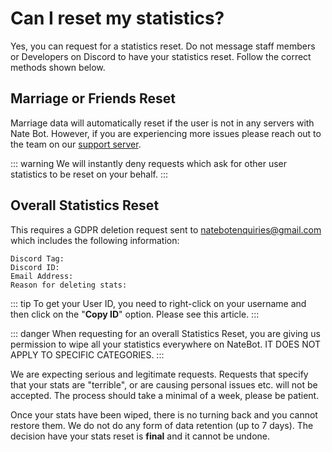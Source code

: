# Can I reset my statistics?

Yes, you can request for a statistics reset. Do not message staff members or Developers on Discord to have your statistics reset. Follow the correct methods shown below.

## Marriage or Friends Reset 

Marriage data will automatically reset if the user is not in any servers with Nate Bot. However, if you are experiencing more issues please reach out to the team on our [support server](https://discord.gg/cmUFubKUtu).

::: warning
We will instantly deny requests which ask for other user statistics to be reset on your behalf.
:::

## Overall Statistics Reset

This requires a GDPR deletion request sent to [natebotenquiries@gmail.com](mailto:natebotenquiries@gmail.com) which includes the following information:

```:no-line-numbers
Discord Tag:
Discord ID:
Email Address:
Reason for deleting stats:
```

::: tip
To get your User ID, you need to right-click on your username and then click on the "**Copy ID**" option. Please see this article.
:::

::: danger
When requesting for an overall Statistics Reset, you are giving us permission to wipe all your statistics everywhere on NateBot. IT DOES NOT APPLY TO SPECIFIC CATEGORIES.
:::

We are expecting serious and legitimate requests. Requests that specify that your stats are "terrible", or are causing personal issues etc. will not be accepted. The process should take a minimal of a week, please be patient.

Once your stats have been wiped, there is no turning back and you cannot restore them. We do not do any form of data retention (up to 7 days). The decision have your stats reset is **final** and it cannot be undone.